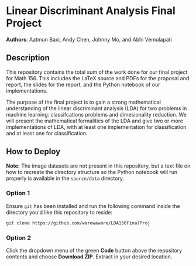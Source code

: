 # Linear Discriminant Analysis Final Project

**Authors**: Aatmun Baxi, Andy Chen, Johnny Mo, and Abhi Vemulapati

## Description

This repository contains the total sum of the work done for our final project for Math 156. This includes the LaTeX source and PDFs for the proposal and report, the slides for the report, and the Python notebook of our implementations.

The purpose of the final project is to gain a strong mathematical understanding of the linear discriminant analysis (LDA) for two problems in machine learning: classifcations problems and dimesionality reduction. We will present the mathematical formalities of the LDA and give two or more implementations of LDA, with at least one implementation for classification and at least one for classification.


## How to Deploy

**Note:** The image datasets are not present in this repository, but a text file on how to recreate the directory structure so the Python notebook will run properly is available in the `source/data` directory.

### Option 1

Ensure `git` has been installed and run the following command inside the directory you'd like this repository to reside:
```
git clone https://github.com/warewaware/LDA156FinalProj
```

### Option 2

Click the dropdown menu of the green **Code** button above the repository contents and choose **Download ZIP**. Extract in your desired location.
